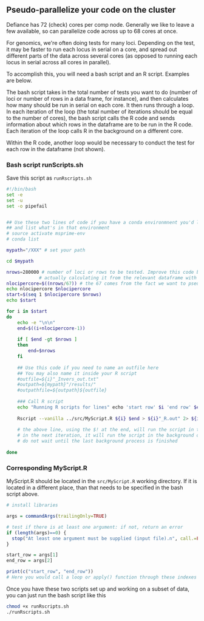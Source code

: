 ## Pseudo-parallelize your code on the cluster

Defiance has 72 (check) cores per comp node. Generally we like to leave a few available, so can 
parallelize code across up to 68 cores at once.

For genomics, we're often doing tests for many loci. Depending on the test, it may
be faster to run each locus in serial on a core, and spread out different parts of the data
across several cores (as opposed to running each locus in serial across all cores 
in parallel).

To accomplish this, you will need a bash script and an R script. Examples are below.

The bash script takes in the total number of tests you want to do (number of loci or number of rows in a data frame, for instance), and then calculates how many should be run in serial on each core. It then runs through a loop. In each iteration of the loop (the total number of iterations should be equal to the number of cores), the bash script calls the R code and sends information about which rows in the dataframe are to be run in the R code. Each iteration of the loop calls R in the background on a different core.

Within the R code, another loop would be necessary to conduct the test for each row in the dataframe (not shown).

### Bash script runScripts.sh

Save this script as `runRscripts.sh`

```sh
#!/bin/bash
set -e
set -u
set -o pipefail


## Use these two lines of code if you have a conda environmnent you'd like to activate
## and list what's in that environment
# source activate msprime-env
# conda list

mypath="/XXX" # set your path

cd $mypath

nrows=280000 # number of loci or rows to be tested. Improve this code by
			# actually calculating it from the relevant dataframe with `wc`
nlocipercore=$((nrows/67)) # the 67 comes from the fact we want to pseudoparallel over 68 cores
echo nlocipercore $nlocipercore
start=$(seq 1 $nlocipercore $nrows)
echo $start

for i in $start
do
	echo -e "\n\n"
	end=$((i+nlocipercore-1))
	
	if [ $end -gt $nrows ]
	then
		end=$nrows
	fi
	
	## Use this code if you need to name an outfile here
	## You may also name it inside your R script
	#outfile=${i}"_Invers_out.txt"
	#outpath=${mypath}"/results/"
	#outpathfile=${outpath}${outfile}
	
	### Call R script
    echo "Running R scripts for lines" echo 'start row' $i 'end row' $end
    
    Rscript --vanilla ../src/MyScript.R ${i} $end > ${i}"_R.out" 2> ${i}"_R.error" & echo $!
    
    # the above line, using the $! at the end, will run the script in the background on a single core
    # in the next iteration, it will run the script in the background on another core for a different set of rows
	# do not wait until the last background process is finished
	
done
```

### Corresponding MyScript.R

MyScript.R should be located in the `src/MyScript.R` working directory. If it is located in a different place,
than that needs to be specified in the bash script above.

```r
# install libraries

args = commandArgs(trailingOnly=TRUE)

# test if there is at least one argument: if not, return an error
if (length(args)==0) {
  stop("At least one argument must be supplied (input file).n", call.=FALSE)
} 

start_row = args[1]
end_row = args[2]

print(c("start_row", "end_row"))
# Here you would call a loop or apply() function through these indexes of your data and output the results
```

Once you have these two scripts set up and working on a subset of data, 
you can just run the bash script like this

```sh
chmod +x runRscripts.sh
./runRscripts.sh
```
